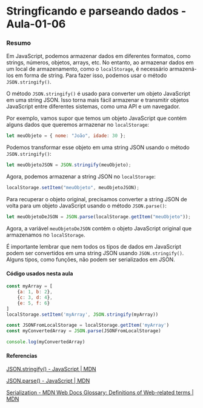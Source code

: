<!--
Antes de publicar a issue, lembre-se de clicar na aba "Preview", para visualizar se a formatação está correta =)
-->

<!-- Escreva/insira as imagens após essa linha -->

# Stringficando e parseando dados - Aula-01-06

### Resumo

Em JavaScript, podemos armazenar dados em diferentes formatos, como strings, números, objetos, arrays, etc. No entanto, ao armazenar dados em um local de armazenamento, como o `localStorage`, é necessário armazená-los em forma de string. Para fazer isso, podemos usar o método `JSON.stringify()`.

O método `JSON.stringify()` é usado para converter um objeto JavaScript em uma string JSON. Isso torna mais fácil armazenar e transmitir objetos JavaScript entre diferentes sistemas, como uma API e um navegador.

Por exemplo, vamos supor que temos um objeto JavaScript que contém alguns dados que queremos armazenar no `localStorage`:

```javascript
let meuObjeto = { nome: "João", idade: 30 };
```

Podemos transformar esse objeto em uma string JSON usando o método `JSON.stringify()`:

```javascript
let meuObjetoJSON = JSON.stringify(meuObjeto);
```

Agora, podemos armazenar a string JSON no `localStorage`:

```javascript
localStorage.setItem("meuObjeto", meuObjetoJSON);
```

Para recuperar o objeto original, precisamos converter a string JSON de volta para um objeto JavaScript usando o método `JSON.parse()`:

```javascript
let meuObjetoDeJSON = JSON.parse(localStorage.getItem("meuObjeto"));
```

Agora, a variável `meuObjetoDeJSON` contém o objeto JavaScript original que armazenamos no `localStorage`.

É importante lembrar que nem todos os tipos de dados em JavaScript podem ser convertidos em uma string JSON usando `JSON.stringify()`. Alguns tipos, como funções, não podem ser serializados em JSON.

#### Código usados nesta aula

```javascript
const myArray = [
    {a: 1, b: 2},
    {c: 3, d: 4},
    {e: 5, f: 6}
]
localStorage.setItem('myArray', JSON.stringify(myArray))

const JSONFromLocalStorage = localStorage.getItem('myArray')
const myConvertedArray = JSON.parse(JSONFromLocalStorage)

console.log(myConvertedArray)
```

#### Referencias

[JSON.stringify() - JavaScript | MDN](https://developer.mozilla.org/en-US/docs/Web/JavaScript/Reference/Global_Objects/JSON/stringify)

[JSON.parse() - JavaScript | MDN](https://developer.mozilla.org/en-US/docs/Web/JavaScript/Reference/Global_Objects/JSON/parse)

[Serialization - MDN Web Docs Glossary: Definitions of Web-related terms | MDN](https://developer.mozilla.org/en-US/docs/Glossary/Serialization)
